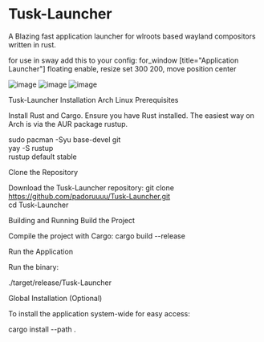 # Tusk-Launcher
A Blazing fast application launcher for wlroots based wayland compositors written in rust.

for use in sway add this to your config: for_window [title="Application Launcher"] floating enable, resize set 300 200, move position center

![image](https://github.com/user-attachments/assets/8f8fa1b5-3117-40fa-b7ec-c277492cccfb)
![image](https://github.com/user-attachments/assets/8c53b192-1d0f-45de-85e9-cef055f1d353)
![image](https://github.com/user-attachments/assets/acc5f17b-36ae-4344-bf08-5b71d883e1f9)

Tusk-Launcher Installation Arch Linux
Prerequisites

Install Rust and Cargo. Ensure you have Rust installed. The easiest way on Arch is via the AUR package rustup.

sudo pacman -Syu base-devel git  
yay -S rustup  
rustup default stable  

Clone the Repository

Download the Tusk-Launcher repository:
git clone https://github.com/padoruuuu/Tusk-Launcher.git  
cd Tusk-Launcher  

Building and Running
Build the Project

Compile the project with Cargo:
cargo build --release  

Run the Application

Run the binary:

./target/release/Tusk-Launcher  

Global Installation (Optional)

To install the application system-wide for easy access:

cargo install --path .  

